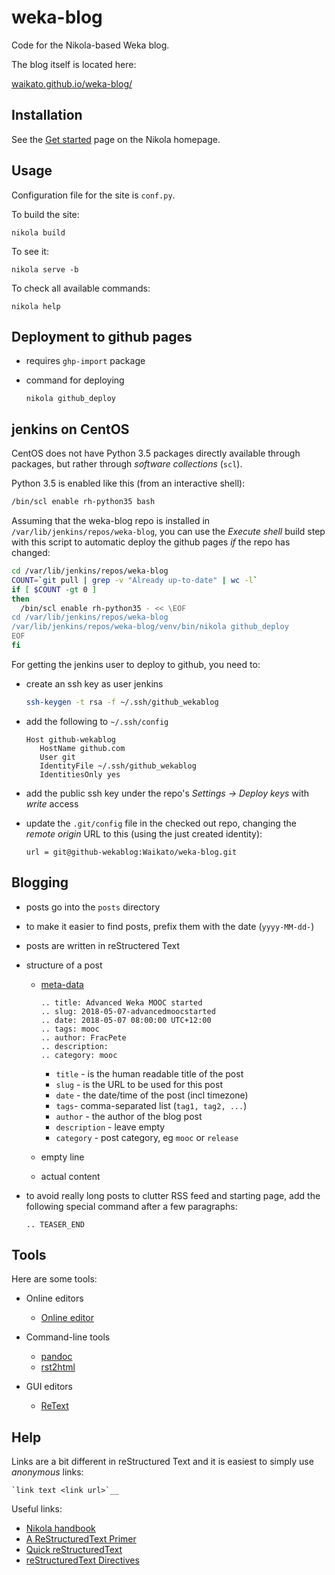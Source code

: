 # weka-blog

Code for the Nikola-based Weka blog.

The blog itself is located here:

[waikato.github.io/weka-blog/](https://waikato.github.io/weka-blog/)


## Installation

See the [Get started](https://getnikola.com/getting-started.html)
page on the Nikola homepage.


## Usage

Configuration file for the site is ``conf.py``.

To build the site:

```
nikola build
```

To see it:

```
nikola serve -b
```

To check all available commands:

```
nikola help
```

## Deployment to github pages

* requires `ghp-import` package
* command for deploying

    ```
    nikola github_deploy
    ```


## jenkins on CentOS

CentOS does not have Python 3.5 packages directly available through packages,
but rather through *software collections* (`scl`). 

Python 3.5 is enabled like this (from an interactive shell):

```bash
/bin/scl enable rh-python35 bash
```

Assuming that the weka-blog repo is installed in `/var/lib/jenkins/repos/weka-blog`, 
you can use the *Execute shell* build step with this script to automatic deploy
the github pages *if* the repo has changed:

```bash
cd /var/lib/jenkins/repos/weka-blog
COUNT=`git pull | grep -v "Already up-to-date" | wc -l`
if [ $COUNT -gt 0 ]
then 
  /bin/scl enable rh-python35 - << \EOF
cd /var/lib/jenkins/repos/weka-blog
/var/lib/jenkins/repos/weka-blog/venv/bin/nikola github_deploy
EOF
fi
```

For getting the jenkins user to deploy to github, you need to:

* create an ssh key as user jenkins

  ```bash
  ssh-keygen -t rsa -f ~/.ssh/github_wekablog
  ```

* add the following to `~/.ssh/config`

  ```
  Host github-wekablog
     HostName github.com
     User git
     IdentityFile ~/.ssh/github_wekablog
     IdentitiesOnly yes
  ```

* add the public ssh key under the repo's *Settings -> Deploy keys* 
  with *write* access

* update the `.git/config` file in the checked out repo, changing the 
  *remote origin* URL to this (using the just created identity):

  ```
  url = git@github-wekablog:Waikato/weka-blog.git
  ```


## Blogging

* posts go into the `posts` directory
* to make it easier to find posts, prefix them with the date (`yyyy-MM-dd-`)
* posts are written in reStructered Text
* structure of a post

  * [meta-data](https://www.getnikola.com/handbook.html#metadata-fields)

    ```
    .. title: Advanced Weka MOOC started
    .. slug: 2018-05-07-advancedmoocstarted
    .. date: 2018-05-07 08:00:00 UTC+12:00
    .. tags: mooc
    .. author: FracPete
    .. description:
    .. category: mooc
    ```

    * `title` - is the human readable title of the post
    * `slug` - is the URL to be used for this post
    * `date` - the date/time of the post (incl timezone)
    * `tags`- comma-separated list (`tag1, tag2, ...`)
    * `author` - the author of the blog post
    * `description` - leave empty
    * `category` - post category, eg `mooc` or `release`

  * empty line
  * actual content

* to avoid really long posts to clutter RSS feed and starting page, 
  add the following special command after a few paragraphs:

  ```
  .. TEASER_END
  ```

## Tools

Here are some tools:

* Online editors

  * [Online editor](http://rst.ninjs.org/)

* Command-line tools

  * [pandoc](https://pandoc.org/)
  * [rst2html](http://docutils.sourceforge.net/docs/user/tools.html#rst2html-py)

* GUI editors

  * [ReText](https://github.com/retext-project/retext)


## Help

Links are a bit different in reStructured Text and it is easiest to simply
use *anonymous* links:

```
`link text <link url>`__
```

Useful links:

* [Nikola handbook](https://www.getnikola.com/handbook.html)
* [A ReStructuredText Primer](http://docutils.sourceforge.net/docs/user/rst/quickstart.html)
* [Quick reStructuredText](http://docutils.sourceforge.net/docs/user/rst/quickref.html)
* [reStructuredText Directives](http://docutils.sourceforge.net/docs/ref/rst/directives.html)

